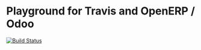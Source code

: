 Playground for Travis and OpenERP / Odoo
========================================

[![Build Status](https://travis-ci.org/lepistone/connector-file-playground.svg?branch=master)](https://travis-ci.org/lepistone/connector-file-playground)
